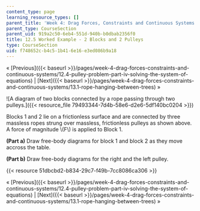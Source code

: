 ```yaml
---
content_type: page
learning_resource_types: []
parent_title: 'Week 4: Drag Forces, Constraints and Continuous Systems'
parent_type: CourseSection
parent_uid: 919a2c50-6eb4-551d-940b-b0dbab2356f0
title: 12.5 Worked Example - 2 Blocks and 2 Pulleys
type: CourseSection
uid: f748652c-b4c5-1b41-6e16-e3ed086b9a18
---
```


« [Previous]({{< baseurl >}}/pages/week-4-drag-forces-constraints-and-continuous-systems/12.4-pulley-problem-part-iv-solving-the-system-of-equations) | [Next]({{< baseurl >}}/pages/week-4-drag-forces-constraints-and-continuous-systems/13.1-rope-hanging-between-trees) »

![A diagram of two blocks connected by a rope passing through two pulleys.]({{< resource_file 79493344-7d4b-58e6-d2e6-5df140bc0204 >}})

Blocks 1 and 2 lie on a frictionless surface and are connected by three massless ropes strung over massless, frictionless pulleys as shown above. A force of magnitude \\(F\\) is applied to Block 1.

**(Part a)** Draw free-body diagrams for block 1 and block 2 as they move accross the table.

**(Part b)** Draw free-body diagrams for the right and the left pulley.

{{< resource 51dbcbd2-b834-29c7-f49b-7cc8086ca306 >}}

« [Previous]({{< baseurl >}}/pages/week-4-drag-forces-constraints-and-continuous-systems/12.4-pulley-problem-part-iv-solving-the-system-of-equations) | [Next]({{< baseurl >}}/pages/week-4-drag-forces-constraints-and-continuous-systems/13.1-rope-hanging-between-trees) »